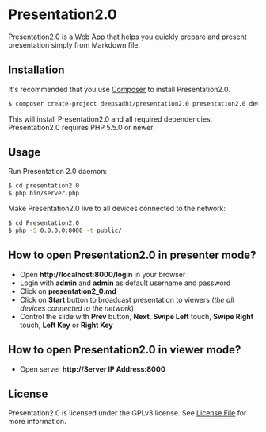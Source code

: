 # Presentation2.0

Presentation2.0 is a Web App that helps you quickly prepare and present presentation simply from Markdown file.


## Installation

It's recommended that you use [Composer](https://getcomposer.org/) to install Presentation2.0.

```bash
$ composer create-project deepsadhi/presentation2.0 presentation2.0 dev-dev
```

This will install Presentation2.0 and all required dependencies. Presentation2.0 requires PHP 5.5.0 or newer.


## Usage

Run Presentation 2.0 daemon:
```bash
$ cd presentation2.0
$ php bin/server.php
```

Make Presentation2.0 live to all devices connected to the network:
```bash
$ cd Presentation2.0
$ php -S 0.0.0.0:8000 -t public/
```


## How to open Presentation2.0 in presenter mode?

* Open **http://localhost:8000/login** in your browser
* Login with **admin** and **admin** as default username and password
* Click on **presentation2_0.md**
* Click on **Start** button to broadcast presentation to viewers (*the all devices connected to the network*)
* Control the slide with **Prev** button, **Next**, **Swipe Left** touch, **Swipe Right** touch, **Left Key** or **Right Key**


## How to open Presentation2.0 in viewer mode?

*  Open server **http://Server IP Address:8000**


## License

Presentation2.0 is licensed under the GPLv3 license. See [License File](https://github.com/deepsadhi/presentation2.0/blob/master/LICENSE) for more information.
